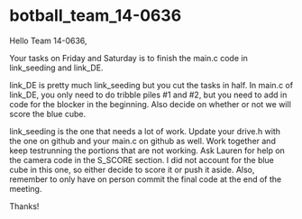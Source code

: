 botball_team_14-0636
====================
Hello Team 14-0636,

Your tasks on Friday and Saturday is to finish the main.c code in link_seeding and link_DE.

link_DE is pretty much link_seeding but you cut the tasks in half. In main.c of link_DE, you only need to do tribble piles #1 and #2, but you need to add in code for the blocker in the beginning. Also decide on whether or not we will score the blue cube.

link_seeding is the one that needs a lot of work. Update your drive.h with the one on github and your main.c on github as well. Work together and keep testrunning the portions that are not working. Ask Lauren for help on the camera code in the S_SCORE section. I did not account for the blue cube in this one, so either decide to score it or push it aside. Also, remember to only have on person commit the final code at the end of the meeting.

Thanks!
